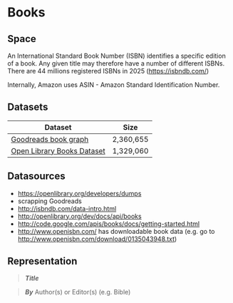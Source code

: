 # Books

## Space

An International Standard Book Number (ISBN) identifies a specific edition of a book. Any given title may therefore have a number of different ISBNs.
There are 44 millions registered ISBNs in 2025 (https://isbndb.com/)

Internally, Amazon uses ASIN - Amazon Standard Identification Number.

## Datasets

| Dataset | Size | 
| ------- | ---- |
| [Goodreads book graph](https://cseweb.ucsd.edu/~jmcauley/datasets/goodreads.html) | 2,360,655 |
| [Open Library Books Dataset](https://www.kaggle.com/datasets/elvinrustam/books-dataset) | 1,329,060 |

## Datasources

  - https://openlibrary.org/developers/dumps
  - scrapping Goodreads
  - http://isbndb.com/data-intro.html
  - http://openlibrary.org/dev/docs/api/books
  - http://code.google.com/apis/books/docs/getting-started.html
  - http://www.openisbn.com/ has downloadable book data (e.g. go to http://www.openisbn.com/download/0135043948.txt)

## Representation

> **_Title_**

> **_By_**  Author(s) or Editor(s) (e.g. Bible)
